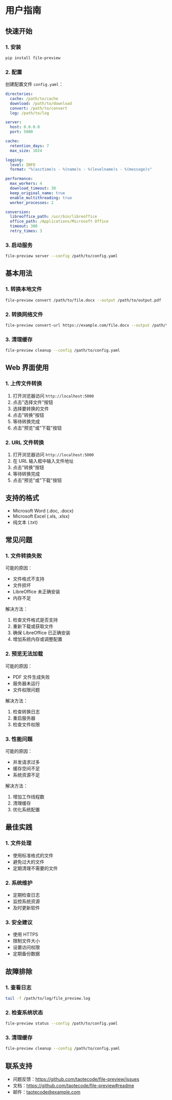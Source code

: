 # 用户指南

## 快速开始

### 1. 安装

```bash
pip install file-preview
```

### 2. 配置

创建配置文件 `config.yaml`：

```yaml
directories:
  cache: /path/to/cache
  download: /path/to/download
  convert: /path/to/convert
  log: /path/to/log

server:
  host: 0.0.0.0
  port: 5000

cache:
  retention_days: 7
  max_size: 1024

logging:
  level: INFO
  format: "%(asctime)s - %(name)s - %(levelname)s - %(message)s"

performance:
  max_workers: 4
  download_timeout: 30
  keep_original_name: true
  enable_multithreading: true
  worker_processes: 2

conversion:
  libreoffice_path: /usr/bin/libreoffice
  office_path: /Applications/Microsoft Office
  timeout: 300
  retry_times: 3
```

### 3. 启动服务

```bash
file-preview server --config /path/to/config.yaml
```

## 基本用法

### 1. 转换本地文件

```bash
file-preview convert /path/to/file.docx --output /path/to/output.pdf
```

### 2. 转换网络文件

```bash
file-preview convert-url https://example.com/file.docx --output /path/to/output.pdf
```

### 3. 清理缓存

```bash
file-preview cleanup --config /path/to/config.yaml
```

## Web 界面使用

### 1. 上传文件转换

1. 打开浏览器访问 `http://localhost:5000`
2. 点击"选择文件"按钮
3. 选择要转换的文件
4. 点击"转换"按钮
5. 等待转换完成
6. 点击"预览"或"下载"按钮

### 2. URL 文件转换

1. 打开浏览器访问 `http://localhost:5000`
2. 在 URL 输入框中输入文件地址
3. 点击"转换"按钮
4. 等待转换完成
5. 点击"预览"或"下载"按钮

## 支持的格式

- Microsoft Word (.doc, .docx)
- Microsoft Excel (.xls, .xlsx)
- 纯文本 (.txt)

## 常见问题

### 1. 文件转换失败

可能的原因：
- 文件格式不支持
- 文件损坏
- LibreOffice 未正确安装
- 内存不足

解决方法：
1. 检查文件格式是否支持
2. 重新下载或获取文件
3. 确保 LibreOffice 已正确安装
4. 增加系统内存或调整配置

### 2. 预览无法加载

可能的原因：
- PDF 文件生成失败
- 服务器未运行
- 文件权限问题

解决方法：
1. 检查转换日志
2. 重启服务器
3. 检查文件权限

### 3. 性能问题

可能的原因：
- 并发请求过多
- 缓存空间不足
- 系统资源不足

解决方法：
1. 增加工作线程数
2. 清理缓存
3. 优化系统配置

## 最佳实践

### 1. 文件处理

- 使用标准格式的文件
- 避免过大的文件
- 定期清理不需要的文件

### 2. 系统维护

- 定期检查日志
- 监控系统资源
- 及时更新软件

### 3. 安全建议

- 使用 HTTPS
- 限制文件大小
- 设置访问权限
- 定期备份数据

## 故障排除

### 1. 查看日志

```bash
tail -f /path/to/log/file_preview.log
```

### 2. 检查系统状态

```bash
file-preview status --config /path/to/config.yaml
```

### 3. 清理缓存

```bash
file-preview cleanup --config /path/to/config.yaml
```

## 联系支持

- 问题反馈：https://github.com/taotecode/file-preview/issues
- 文档：https://github.com/taotecode/file-preview#readme
- 邮件：taotecode@example.com